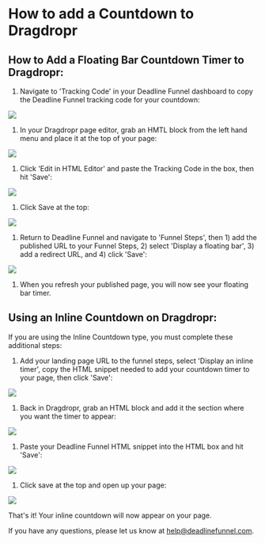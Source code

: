# How to add a Countdown to Dragdropr

## How to Add a Floating Bar Countdown Timer to Dragdropr:

1. Navigate to 'Tracking Code' in your Deadline Funnel dashboard to copy the Deadline Funnel tracking code for your countdown:

![](https://s3.amazonaws.com/helpscout.net/docs/assets/53974d6ce4b0c76107b109d1/images/5c7478b904286350d08857c9/file-BieT1BNZ80.png)

1. In your Dragdropr page editor, grab an HMTL block from the left hand menu and place it at the top of your page:

![](https://s3.amazonaws.com/helpscout.net/docs/assets/53974d6ce4b0c76107b109d1/images/5b9aa50c0428631d7a8b1729/file-9qAcW3CJX4.png)

1. Click 'Edit in HTML Editor' and paste the Tracking Code in the box, then hit 'Save':

![](https://s3.amazonaws.com/helpscout.net/docs/assets/53974d6ce4b0c76107b109d1/images/5b9aa5202c7d3a03f89ebeab/file-qkBgP1OMTr.png)

1. Click Save at the top:

![](https://s3.amazonaws.com/helpscout.net/docs/assets/53974d6ce4b0c76107b109d1/images/5b9aa58c2c7d3a03f89ebeb1/file-pnTFP1KRmv.png)

1. Return to Deadline Funnel and navigate to 'Funnel Steps', then 1\) add the published URL to your Funnel Steps, 2\) select 'Display a floating bar', 3\) add a redirect URL, and 4\) click 'Save':

![](https://s3.amazonaws.com/helpscout.net/docs/assets/53974d6ce4b0c76107b109d1/images/5c783c362c7d3a0cb932155e/file-JDPyIgnWsG.png)

1. When you refresh your published page, you will now see your floating bar timer.

## Using an Inline Countdown on Dragdropr:

If you are using the Inline Countdown type, you must complete these additional steps:

1. Add your landing page URL to the funnel steps, select 'Display an inline timer', copy the HTML snippet needed to add your countdown timer to your page, then click 'Save':

![](https://s3.amazonaws.com/helpscout.net/docs/assets/53974d6ce4b0c76107b109d1/images/5c783cd22c7d3a0cb9321570/file-hMgAYWDhqC.png)

1. Back in Dragdropr, grab an HTML block and add it the section where you want the timer to appear:

![](https://s3.amazonaws.com/helpscout.net/docs/assets/53974d6ce4b0c76107b109d1/images/5b9aac690428631d7a8b17dc/file-691ygUIgUC.png)

1. Paste your Deadline Funnel HTML snippet into the HTML box and hit 'Save':

![](https://s3.amazonaws.com/helpscout.net/docs/assets/53974d6ce4b0c76107b109d1/images/5b9aa8ac0428631d7a8b1776/file-STSUOxk6s6.png)

1. Click save at the top and open up your page:

![](https://s3.amazonaws.com/helpscout.net/docs/assets/53974d6ce4b0c76107b109d1/images/5b9aa8fd0428631d7a8b1783/file-ZGzdmWbOah.png)

That's it! Your inline countdown will now appear on your page.

If you have any questions, please let us know at [help@deadlinefunnel.com](mailto:mailto:help@deadlinefunnel.com).

